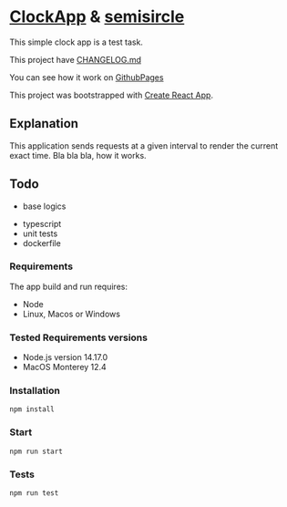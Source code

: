 # [ClockApp](https://barklim.github.io/react-clock/) & [semisircle](https://codesandbox.io/s/staging-pond-7n7ijh?file=/src/styles.scss)

This simple clock app is a test task.

This project have [CHANGELOG.md](https://barklim.github.io/react-clock/CHANGELOG.md)

You can see how it work on [GithubPages](https://barklim.github.io/react-clock/)

This project was bootstrapped with [Create React App](https://github.com/facebook/create-react-app).

## Explanation

This application sends requests at a given interval to render the current exact time.
Bla bla bla, how it works.

## Todo

+ base logics
- typescript
- unit tests
- dockerfile

### Requirements 

The app build and run requires:

- Node
- Linux, Macos or Windows

### Tested Requirements versions 

 - Node.js version 14.17.0
 - MacOS Monterey 12.4

### Installation

    npm install

### Start

    npm run start

### Tests

    npm run test